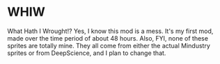 # WHIW
 What Hath I Wrought!?
Yes, I know this mod is a mess. It's my first mod, made over the time period of about 48 hours. 
Also, FYI, none of these sprites are totally mine. They all come from either the actual Mindustry sprites or from DeepScience, and I plan to change that.
